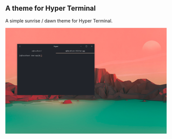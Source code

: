 ## A theme for Hyper Terminal

A simple sunrise / dawn theme for Hyper Terminal.

<p align="center">
    <img src="https://github.com/karansapolia/hyper-sunrise/blob/master/hyper-sunrise-image.png" width="840" alt="banner">
</p>
<br>